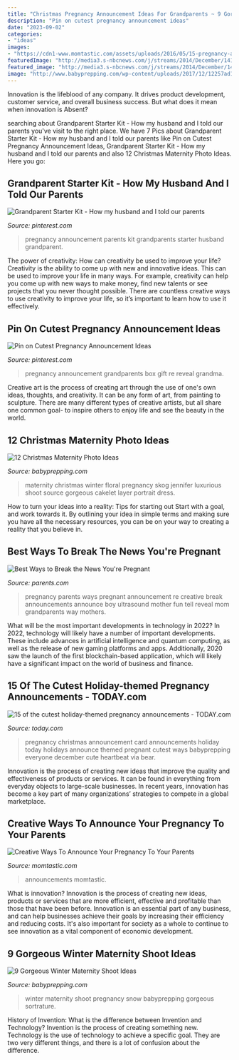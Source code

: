 ```yaml
---
title: "Christmas Pregnancy Announcement Ideas For Grandparents ~ 9 Gorgeous Winter Maternity Shoot Ideas"
description: "Pin on cutest pregnancy announcement ideas"
date: "2023-09-02"
categories:
- "ideas"
images:
- "https://cdn1-www.momtastic.com/assets/uploads/2016/05/15-pregnancy-announcement-ideas-parents-grandparents-13.jpg"
featuredImage: "http://media3.s-nbcnews.com/j/streams/2014/December/141222/1D274907484599-lynsey-evans.today-inline-large.jpg"
featured_image: "http://media3.s-nbcnews.com/j/streams/2014/December/141222/1D274907484599-lynsey-evans.today-inline-large.jpg"
image: "http://www.babyprepping.com/wp-content/uploads/2017/12/12257ad1b406d253c83c663f140d5983.jpg"
---
```



Innovation is the lifeblood of any company. It drives product development, customer service, and overall business success. But what does it mean when innovation is Absent?

	

		
searching about Grandparent Starter Kit - How my husband and I told our parents you've visit to the right place. We have 7 Pics about Grandparent Starter Kit - How my husband and I told our parents like Pin on Cutest Pregnancy Announcement Ideas, Grandparent Starter Kit - How my husband and I told our parents and also 12 Christmas Maternity Photo Ideas. Here you go:
		
    
## Grandparent Starter Kit - How My Husband And I Told Our Parents

<img loading=lazy src="https://i.pinimg.com/736x/03/09/94/03099406f2692c3e19a03fd89e53647b--grandparent-starter-kit-pregnancy-announcement-to-parents-grandparents-first.jpg?b=t" onerror="this.onerror=null;this.src='https://tse2.mm.bing.net/th?id=OIP.qK22W4KCI5WQeZGtqlnB7gHaKr&amp;pid=15.1';" alt="Grandparent Starter Kit - How my husband and I told our parents">

_Source: pinterest.com_

>pregnancy announcement parents kit grandparents starter husband grandparent. 

	

The power of creativity: How can creativity be used to improve your life?
Creativity is the ability to come up with new and innovative ideas. This can be used to improve your life in many ways. For example, creativity can help you come up with new ways to make money, find new talents or see projects that you never thought possible. There are countless creative ways to use creativity to improve your life, so it’s important to learn how to use it effectively.

    
## Pin On Cutest Pregnancy Announcement Ideas

<img loading=lazy src="https://i.pinimg.com/originals/8f/11/e0/8f11e05be9460a78276bf1c85f5e689d.jpg" onerror="this.onerror=null;this.src='https://tse4.mm.bing.net/th?id=OIP.WtYRfpUi2vSBdrYvxWV16QHaHa&amp;pid=15.1';" alt="Pin on Cutest Pregnancy Announcement Ideas">

_Source: pinterest.com_

>pregnancy announcement grandparents box gift re reveal grandma. 

	

Creative art is the process of creating art through the use of one's own ideas, thoughts, and creativity. It can be any form of art, from painting to sculpture. There are many different types of creative artists, but all share one common goal- to inspire others to enjoy life and see the beauty in the world.

    
## 12 Christmas Maternity Photo Ideas

<img loading=lazy src="http://www.babyprepping.com/wp-content/uploads/2017/12/12257ad1b406d253c83c663f140d5983.jpg" onerror="this.onerror=null;this.src='https://tse3.mm.bing.net/th?id=OIP.80zlxzmmPcZaS9ZXe6TxrAHaJ3&amp;pid=15.1';" alt="12 Christmas Maternity Photo Ideas">

_Source: babyprepping.com_

>maternity christmas winter floral pregnancy skog jennifer luxurious shoot source gorgeous cakelet layer portrait dress. 

	

How to turn your ideas into a reality: Tips for starting out
Start with a goal, and work towards it. By outlining your idea in simple terms and making sure you have all the necessary resources, you can be on your way to creating a reality that you believe in.

    
## Best Ways To Break The News You&#039;re Pregnant

<img loading=lazy src="http://images.parents.mdpcdn.com/sites/parents.com/files/styles/width_360/public/images/p_celineX.jpg" onerror="this.onerror=null;this.src='https://tse4.mm.bing.net/th?id=OIP.zUpqc4V2hlq6XUXwTS1GuwAAAA&amp;pid=15.1';" alt="Best Ways to Break the News You&#039;re Pregnant">

_Source: parents.com_

>pregnancy parents ways pregnant announcement re creative break announcements announce boy ultrasound mother fun tell reveal mom grandparents way mothers. 

	

What will be the most important developments in technology in 2022?
In 2022, technology will likely have a number of important developments. These include advances in artificial intelligence and quantum computing, as well as the release of new gaming platforms and apps. Additionally, 2020 saw the launch of the first blockchain-based application, which will likely have a significant impact on the world of business and finance.

    
## 15 Of The Cutest Holiday-themed Pregnancy Announcements - TODAY.com

<img loading=lazy src="http://media3.s-nbcnews.com/j/streams/2014/December/141222/1D274907484599-lynsey-evans.today-inline-large.jpg" onerror="this.onerror=null;this.src='https://tse2.mm.bing.net/th?id=OIP.AzfgNKfY8BBPxbw_TQjcowHaFV&amp;pid=15.1';" alt="15 of the cutest holiday-themed pregnancy announcements - TODAY.com">

_Source: today.com_

>pregnancy christmas announcement card announcements holiday today holidays announce themed pregnant cutest ways babyprepping everyone december cute heartbeat via bear. 

	

Innovation is the process of creating new ideas that improve the quality and effectiveness of products or services. It can be found in everything from everyday objects to large-scale businesses. In recent years, innovation has become a key part of many organizations’ strategies to compete in a global marketplace.

    
## Creative Ways To Announce Your Pregnancy To Your Parents

<img loading=lazy src="https://cdn1-www.momtastic.com/assets/uploads/2016/05/15-pregnancy-announcement-ideas-parents-grandparents-13.jpg" onerror="this.onerror=null;this.src='https://tse3.mm.bing.net/th?id=OIP.FqupXHRxTmwuYBj5h5AfdAHaFY&amp;pid=15.1';" alt="Creative Ways To Announce Your Pregnancy To Your Parents">

_Source: momtastic.com_

>announcements momtastic. 

	

What is innovation?
Innovation is the process of creating new ideas, products or services that are more efficient, effective and profitable than those that have been before. Innovation is an essential part of any business, and can help businesses achieve their goals by increasing their efficiency and reducing costs. It's also important for society as a whole to continue to see innovation as a vital component of economic development.

    
## 9 Gorgeous Winter Maternity Shoot Ideas

<img loading=lazy src="https://www.babyprepping.com/wp-content/uploads/2015/11/winter-pregnancy21.jpg" onerror="this.onerror=null;this.src='https://tse1.mm.bing.net/th?id=OIP.ORoxM9IruMJodWsoMA1-nQHaJ6&amp;pid=15.1';" alt="9 Gorgeous Winter Maternity Shoot Ideas">

_Source: babyprepping.com_

>winter maternity shoot pregnancy snow babyprepping gorgeous sortrature. 

	

History of Invention: What is the difference between Invention and Technology?
Invention is the process of creating something new. Technology is the use of technology to achieve a specific goal. They are two very different things, and there is a lot of confusion about the difference.

